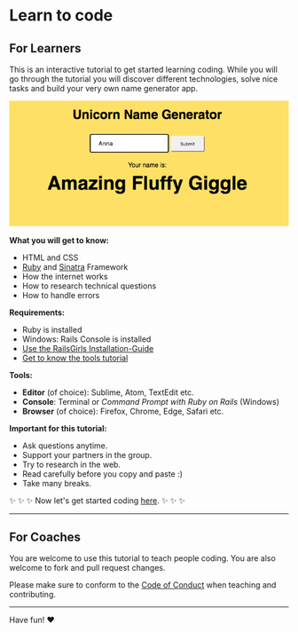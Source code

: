 # Learn to code

## For Learners

This is an interactive tutorial to get started learning coding. While you will go through the tutorial you will discover different technologies, solve nice tasks and build your very own name generator app.

![Screenshot of the app](/pictures/name-generator.png)

**What you will get to know:**
  - HTML and CSS
  - [Ruby](http://tryruby.org) and [Sinatra](http://www.sinatrarb.com/) Framework
  - How the internet works
  - How to research technical questions
  - How to handle errors

**Requirements:**
  - Ruby is installed
  - Windows: Rails Console is installed
  - [Use the RailsGirls Installation-Guide](http://guides.railsgirls.com/install)
  - [Get to know the tools tutorial](http://railsgirlsberlin.github.io/basic-curriculum/terminal.html)

**Tools:**
  - **Editor** (of choice): Sublime, Atom, TextEdit etc.
  - **Console**: Terminal or *Command Prompt with Ruby on Rails* (Windows)
  - **Browser** (of choice): Firefox, Chrome, Edge, Safari etc.

**Important for this tutorial:**
  - Ask questions anytime.
  - Support your partners in the group.
  - Try to research in the web.
  - Read carefully before you copy and paste :)
  - Take many breaks.

:sparkles: :sparkles: :sparkles: Now let's get started coding [here](/tutorial_en.md). :sparkles: :sparkles: :sparkles:

---

## For Coaches

You are welcome to use this tutorial to teach people coding. You are also welcome to fork and pull request changes.

Please make sure to conform to the [Code of Conduct](http://berlincodeofconduct.org/) when teaching and contributing.

---

Have fun! ♥︎
